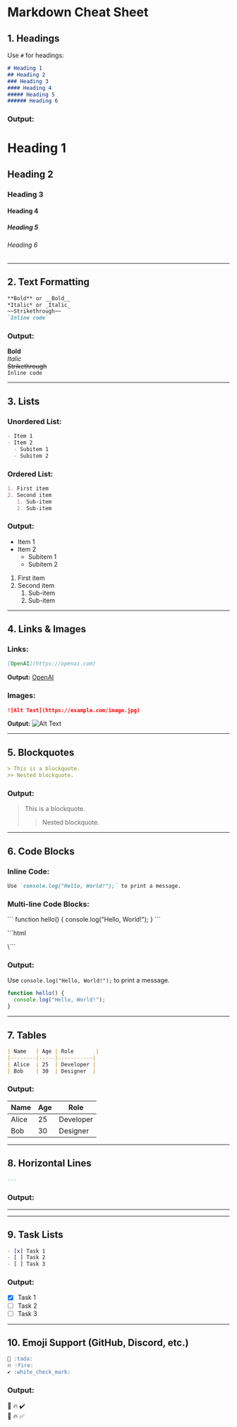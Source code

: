 # **Markdown Cheat Sheet**  

## **1. Headings**  
Use `#` for headings:  

```markdown
# Heading 1
## Heading 2
### Heading 3
#### Heading 4
##### Heading 5
###### Heading 6
```

### **Output:**  
# Heading 1  
## Heading 2  
### Heading 3  
#### Heading 4  
##### Heading 5  
###### Heading 6  

---

## **2. Text Formatting**  

```markdown
**Bold** or __Bold__
*Italic* or _Italic_
~~Strikethrough~~
`Inline code`
```

### **Output:**  
**Bold**  
*Italic*  
~~Strikethrough~~  
`Inline code`  

---

## **3. Lists**  

### **Unordered List:**  
```markdown
- Item 1
- Item 2
  - Subitem 1
  - Subitem 2
```

### **Ordered List:**  
```markdown
1. First item
2. Second item
   1. Sub-item
   2. Sub-item
```

### **Output:**  
- Item 1  
- Item 2  
  - Subitem 1  
  - Subitem 2  

1. First item  
2. Second item  
   1. Sub-item  
   2. Sub-item  

---

## **4. Links & Images**  

### **Links:**  
```markdown
[OpenAI](https://openai.com)
```
**Output:** [OpenAI](https://openai.com)  

### **Images:**  
```markdown
![Alt Text](https://example.com/image.jpg)
```
**Output:** ![Alt Text](https://example.com/image.jpg)  

---

## **5. Blockquotes**  
```markdown
> This is a blockquote.
>> Nested blockquote.
```

### **Output:**  
> This is a blockquote.  
>> Nested blockquote.  

---

## **6. Code Blocks**  
### **Inline Code:**  
```markdown
Use `console.log("Hello, World!");` to print a message.
```

### **Multi-line Code Blocks:**  
\```
function hello() {
  console.log("Hello, World!");
}
\```

\```html
<body>
</body>
\```

### **Output:**  
Use `console.log("Hello, World!");` to print a message.

```javascript
function hello() {
  console.log("Hello, World!");
}
```

---

## **7. Tables**  
```markdown
| Name   | Age | Role       |
|--------|-----|-----------|
| Alice  | 25  | Developer |
| Bob    | 30  | Designer  |
```

### **Output:**  
| Name  | Age | Role       |
|-------|-----|-----------|
| Alice | 25  | Developer |
| Bob   | 30  | Designer  |

---

## **8. Horizontal Lines**  
```markdown
---
```

### **Output:**  
---

---

## **9. Task Lists**  
```markdown
- [x] Task 1
- [ ] Task 2
- [ ] Task 3
```

### **Output:**  
- [x] Task 1  
- [ ] Task 2  
- [ ] Task 3  

---

## **10. Emoji Support (GitHub, Discord, etc.)**  
```markdown
🎉 :tada:  
🔥 :fire:  
✔️ :white_check_mark:
```

### **Output:**  
🎉 🔥 ✔️  
:tada: :fire: :white_check_mark:
